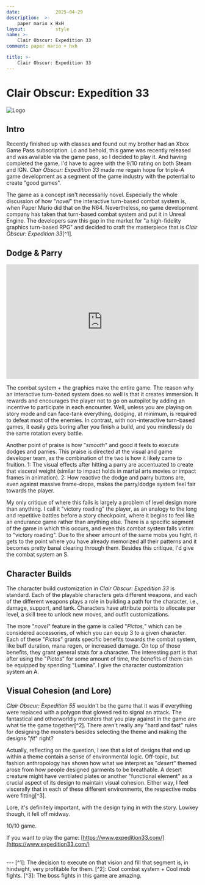 ```yaml
---
date:             2025-04-29
description:  >-
    paper mario x HxH
layout:           style
name: >- 
    Clair Obscur: Expedition 33
comment: paper mario + hxh

title: >-
    Clair Obscur: Expedition 33
---
```


# Clair Obscur: Expedition 33

<img src="{{ 'assets/games/clair.png' | relative_url }}" alt="Logo" class="game_logo"/>

## Intro

Recently finished up with classes and found out my brother had an Xbox Game Pass subscription. Lo and behold, this game was recently released and was available via the game pass, so I decided to play it. And having completed the game, I'd have to agree with the 9/10 rating on both Steam and IGN. *Clair Obscur: Expedition 33* made me regain hope for triple-A game development as a segment of the game industry with the potential to create "good games".

The game as a concept isn't necessarily novel. Especially the whole discussion of how "*novel*" the interactive turn-based combat system is, when Paper Mario did that on the N64. Nevertheless, no game development company has taken that turn-based combat system and put it in Unreal Engine. The developers saw this gap in the market for "a high-fidelity graphics turn-based RPG" and decided to craft the masterpiece that is *Clair Obscur: Expedition 33*[^1]. 

## Dodge & Parry

<iframe class="my-3" width="100%" height="300" src="https://www.youtube.com/embed/YBMu9n49_S0?si=g6rS2QyYxQXxNVmo" title="YouTube video player" frameborder="0" allow="accelerometer; autoplay; clipboard-write; encrypted-media; gyroscope; picture-in-picture; web-share" referrerpolicy="strict-origin-when-cross-origin" allowfullscreen></iframe>

The combat system + the graphics make the entire game. The reason why an interactive turn-based system does so well is that it creates immersion. It rewards and encourages the player not to go on autopilot by adding an incentive to participate in each encounter. Well, unless you are playing on story mode and can face-tank everything, dodging, at minimum, is required to defeat most of the enemies. In contrast, with non-interactive turn-based games, it easily gets boring after you finish a build, and you mindlessly do the same rotation every battle.

Another point of praise is how "*smooth*" and good it feels to execute dodges and parries. This praise is directed at the visual and game developer team, as the combination of the two is how it likely came to fruition. 1: The visual effects after hitting a parry are accentuated to create that visceral weight (similar to impact holds in martial arts movies or impact frames in animation). 2: How reactive the dodge and parry buttons are, even against massive frame-drops, makes the parry/dodge system feel fair towards the player.

My only critique of where this fails is largely a problem of level design more than anything. I call it "victory roading" the player, as an analogy to the long and repetitive battles before a story checkpoint, where it begins to feel like an endurance game rather than anything else. There is a specific segment of the game in which this occurs, and even this combat system falls victim to "victory roading". Due to the sheer amount of the same mobs you fight, it gets to the point where you have already memorized all their patterns and it becomes pretty banal clearing through them. Besides this critique, I'd give the combat system an S.

## Character Builds

The character build customization in *Clair Obscur: Expedition 33* is standard. Each of the playable characters gets different weapons, and each of the different weapons plays a role in building a path for the character, i.e., damage, support, and tank. Characters have attribute points to allocate per level, a skill tree to unlock new moves, and outfit customizations. 

The more "*novel*" feature in the game is called "*Pictos,*" which can be considered accessories, of which you can equip 3 to a given character. Each of these "*Pictos*" grants specific benefits towards the combat system, like buff duration, mana regen, or increased damage. On top of those benefits, they grant general stats for a character. The interesting part is that after using the "*Pictos*" for some amount of time, the benefits of them can be equipped by spending "Lumina". I give the character customization system an A.

## Visual Cohesion (and Lore)

*Clair Obscur: Expedition 55* wouldn't be the game that it was if everything were replaced with a polygon that glowed red to signal an attack. The fantastical and otherworldly monsters that you play against in the game are what tie the game together[^2]. There aren't really any "hard and fast" rules for designing the monsters besides selecting the theme and making the designs "*fit*" right? 

Actually, reflecting on the question, I see that a lot of designs that end up within a theme contain a sense of environmental logic. Off-topic, but fashion anthropology has shown how what we interpret as "*desert*" themed arose from how people designed garments to be breathable. A desert creature might have ventilated plates or another "functional element" as a crucial aspect of its design to maintain visual cohesion. Either way, I feel viscerally that in each of these different environments, the respective mobs were fitting[^3]. 

Lore, it's definitely important, with the design tying in with the story. Lowkey though, it fell off midway. 

10/10 game.

If you want to play the game: [https://www.expedition33.com/](https://www.expedition33.com/)


<br/>
---
[^1]: The decision to execute on that vision and fill that segment is, in hindsight, very profitable for them. 
[^2]: Cool combat system + Cool mob fights.
[^3]: The boss fights in this game are amazing.